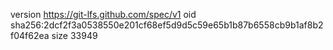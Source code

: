 version https://git-lfs.github.com/spec/v1
oid sha256:2dcf2f3a0538550e201cf68ef5d9d5c59e65b1b87b6558cb9b1af8b2f04f62ea
size 33949

